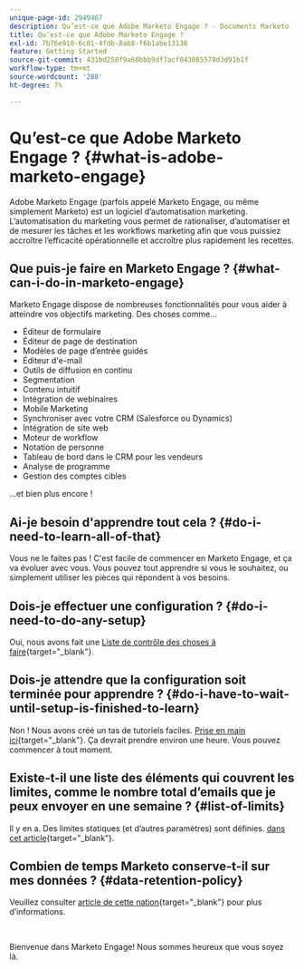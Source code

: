 ```yaml
---
unique-page-id: 2949467
description: Qu’est-ce que Adobe Marketo Engage ? - Documents Marketo - Documentation du produit
title: Qu’est-ce que Adobe Marketo Engage ?
exl-id: 7b76e910-6c01-4fdb-8ab8-f6b1abe13136
feature: Getting Started
source-git-commit: 431bd258f9a68bbb9df7acf043085578d3d91b1f
workflow-type: tm+mt
source-wordcount: '288'
ht-degree: 7%

---
```


# Qu’est-ce que Adobe Marketo Engage ? {#what-is-adobe-marketo-engage}

Adobe Marketo Engage (parfois appelé Marketo Engage, ou même simplement Marketo) est un logiciel d’automatisation marketing. L’automatisation du marketing vous permet de rationaliser, d’automatiser et de mesurer les tâches et les workflows marketing afin que vous puissiez accroître l’efficacité opérationnelle et accroître plus rapidement les recettes.

## Que puis-je faire en Marketo Engage ? {#what-can-i-do-in-marketo-engage}

Marketo Engage dispose de nombreuses fonctionnalités pour vous aider à atteindre vos objectifs marketing. Des choses comme...

* Éditeur de formulaire
* Éditeur de page de destination
* Modèles de page d’entrée guidés
* Éditeur d&#39;e-mail
* Outils de diffusion en continu
* Segmentation
* Contenu intuitif
* Intégration de webinaires
* Mobile Marketing
* Synchroniser avec votre CRM (Salesforce ou Dynamics)
* Intégration de site web
* Moteur de workflow
* Notation de personne
* Tableau de bord dans le CRM pour les vendeurs
* Analyse de programme
* Gestion des comptes cibles

...et bien plus encore !

## Ai-je besoin d&#39;apprendre tout cela ? {#do-i-need-to-learn-all-of-that}

Vous ne le faites pas ! C&#39;est facile de commencer en Marketo Engage, et ça va évoluer avec vous. Vous pouvez tout apprendre si vous le souhaitez, ou simplement utiliser les pièces qui répondent à vos besoins.

## Dois-je effectuer une configuration ? {#do-i-need-to-do-any-setup}

Oui, nous avons fait une [Liste de contrôle des choses à faire](/help/marketo/getting-started/setup/setup-checklist.md){target="_blank"}.

## Dois-je attendre que la configuration soit terminée pour apprendre ? {#do-i-have-to-wait-until-setup-is-finished-to-learn}

Non ! Nous avons créé un tas de tutoriels faciles. [Prise en main ici](/help/marketo/getting-started/quick-wins/get-set-up-and-add-a-person.md){target="_blank"}. Ça devrait prendre environ une heure. Vous pouvez commencer à tout moment.

## Existe-t-il une liste des éléments qui couvrent les limites, comme le nombre total d’emails que je peux envoyer en une semaine ? {#list-of-limits}

Il y en a. Des limites statiques (et d’autres paramètres) sont définies. [dans cet article](https://helpx.adobe.com/legal/product-descriptions/adobe-marketo-engage---product-description.html#performance-guardrails){target="_blank"}.

## Combien de temps Marketo conserve-t-il sur mes données ? {#data-retention-policy}

Veuillez consulter [article de cette nation](https://nation.marketo.com/t5/knowledgebase/marketo-activities-data-retention-policy-under-the-hood/ta-p/251191){target="_blank"} pour plus d’informations.

<br>

Bienvenue dans Marketo Engage! Nous sommes heureux que vous soyez là.
